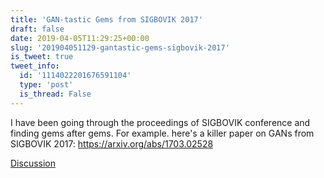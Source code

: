 ```yaml
---
title: 'GAN-tastic Gems from SIGBOVIK 2017'
draft: false
date: 2019-04-05T11:29:25+00:00
slug: '201904051129-gantastic-gems-sigbovik-2017'
is_tweet: true
tweet_info:
  id: '1114022201676591104'
  type: 'post'
  is_thread: False
---
```




I have been going through the proceedings of SIGBOVIK conference and finding gems after gems. For example. here's a killer paper on GANs from SIGBOVIK 2017: <https://arxiv.org/abs/1703.02528>

[Discussion](https://x.com/sytelus/status/1114022201676591104)
